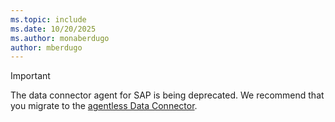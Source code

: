```yaml
---
ms.topic: include
ms.date: 10/20/2025
ms.author: monaberdugo
author: mberdugo
---
```


> [!IMPORTANT]
> The data connector agent for SAP is being deprecated. We recommend that you migrate to the [agentless Data Connector](../sap/deploy-sap-security-content.md?pivots=connection-agentless).
